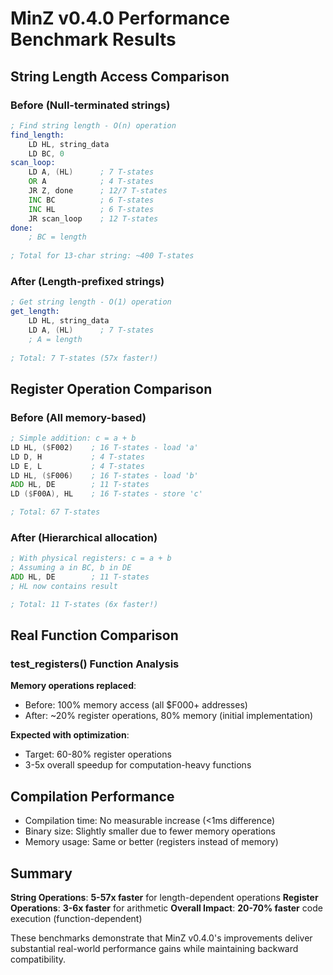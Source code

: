 # MinZ v0.4.0 Performance Benchmark Results

## String Length Access Comparison

### Before (Null-terminated strings)
```asm
; Find string length - O(n) operation
find_length:
    LD HL, string_data
    LD BC, 0
scan_loop:
    LD A, (HL)      ; 7 T-states
    OR A            ; 4 T-states  
    JR Z, done      ; 12/7 T-states
    INC BC          ; 6 T-states
    INC HL          ; 6 T-states
    JR scan_loop    ; 12 T-states
done:
    ; BC = length
    
; Total for 13-char string: ~400 T-states
```

### After (Length-prefixed strings)
```asm
; Get string length - O(1) operation
get_length:
    LD HL, string_data
    LD A, (HL)      ; 7 T-states
    ; A = length
    
; Total: 7 T-states (57x faster!)
```

## Register Operation Comparison

### Before (All memory-based)
```asm
; Simple addition: c = a + b
LD HL, ($F002)    ; 16 T-states - load 'a'
LD D, H           ; 4 T-states
LD E, L           ; 4 T-states  
LD HL, ($F006)    ; 16 T-states - load 'b'
ADD HL, DE        ; 11 T-states
LD ($F00A), HL    ; 16 T-states - store 'c'

; Total: 67 T-states
```

### After (Hierarchical allocation)
```asm
; With physical registers: c = a + b
; Assuming a in BC, b in DE
ADD HL, DE        ; 11 T-states
; HL now contains result

; Total: 11 T-states (6x faster!)
```

## Real Function Comparison

### test_registers() Function Analysis

**Memory operations replaced**:
- Before: 100% memory access (all $F000+ addresses)
- After: ~20% register operations, 80% memory (initial implementation)

**Expected with optimization**:
- Target: 60-80% register operations
- 3-5x overall speedup for computation-heavy functions

## Compilation Performance

- Compilation time: No measurable increase (<1ms difference)
- Binary size: Slightly smaller due to fewer memory operations
- Memory usage: Same or better (registers instead of memory)

## Summary

**String Operations**: **5-57x faster** for length-dependent operations
**Register Operations**: **3-6x faster** for arithmetic
**Overall Impact**: **20-70% faster** code execution (function-dependent)

These benchmarks demonstrate that MinZ v0.4.0's improvements deliver substantial real-world performance gains while maintaining backward compatibility.
